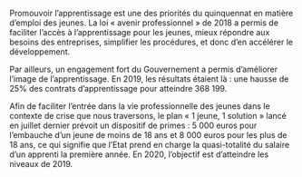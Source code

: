 <p>
  <span id="brief">
    Promouvoir l’apprentissage est une des priorités du quinquennat en matière d’emploi des jeunes. La loi « avenir professionnel » de 2018 a permis de faciliter l’accès à l’apprentissage pour les jeunes, mieux répondre aux besoins des entreprises, simplifier les procédures,  et donc d’en accélérer le développement.  
  </span>
</p>

<p>
  Par ailleurs, un engagement fort du Gouvernement a permis d’améliorer l’image de l’apprentissage. En 2019, les résultats étaient là : une hausse de 25% des contrats d’apprentissage pour atteindre 368 199.
</p>

<p>
  Afin de faciliter l’entrée dans la vie professionnelle des jeunes dans le contexte de crise que nous traversons, le plan « 1 jeune, 1 solution » lancé en juillet dernier prévoit un dispositif de primes : 5 000 euros pour l’embauche d’un jeune de moins de 18 ans et 8 000 euros pour les plus de 18 ans, ce qui signifie que l’Etat prend en charge la quasi-totalité du salaire d’un apprenti la première année. En 2020, l’objectif est d’atteindre les niveaux de 2019.
</p>